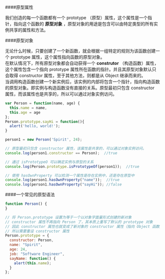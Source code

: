 ####原型属性

我们创造的每一个函数都有一个 prototype （原型）属性，这个属性是一个指针，指向这个函数的 **原型对象** ，原型对象的用途是包含可以由特定类型的所有实例共享的属性和方法。

####原型对象

无论什么时候，只要创建了一个新函数，就会根据一组特定的规则为该函数创建一个 prototype 属性，这个属性指向函数的原型对象。  
在默认情况下，所有原型对象都会自动获得一个 **construtor** （构造函数）属性，这个属性包含一个指向 prototype 属性所在函数的指针。并且其原型对象默认只会取得 constructor 属性，至于其他方法，则都是从 Object 继承而来的。   
当调用构造函数创建一个新实例后，该实例的内部将包含一个指针，指向构造函数的原型对象。即实例与构造函数没有直接的关系。原型最初只包含 constructor 属性，而该属性也是共享的，所以可以通过对象实例访问。
```js
var Person = function(name, age) {
  this.name = name,
  this.age = age
};
Person.prototype.sayHi = function(){
  alert('hello, world!');
}

person1 = new Person('Spirit', 24);

// 原型最初只包含 constructor 属性，该属性是共享的，可以通过对象实例访问。
console.log(person1.constructor == Person);  //true

// 通过 isPrototypeO 可以确定实例与原型的关系
console.log(Person.prototype.isPrototypeOf(person1));  //true

// 使用 hasOwnProperty 可以检测一个属性是存在实例中，还是存在原型中
console.log(person1.hasOwnProperty("name"));  //true
console.log(person1.hasOwnProperty("sayHi")); //false
```

####一个常见的原型语法
```js
function Person() {
}

// 将 Person.prototype 设置为等于一个以对象字面量形式创建的新对象
// constructor 属性不再指向 Person 了，其本质上重写了默认的 prototype 对象
// 因此 constructor 属性也就变成了新对象的 constructor 属性（指向 Object 函数）
// 所以需要重设 constructor 属性
Person.prototype = {
  constructor: Person,
  name: "Spirit",
  age: 24,
  job: "Software Engineer",
  sayName: function() {
    alert(this.name);
  }
};
```